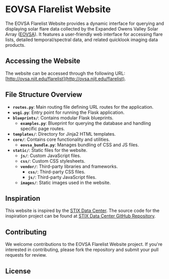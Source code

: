 # EOVSA Flarelist Website

The EOVSA Flarelist Website provides a dynamic interface for querying and displaying solar flare data collected by the Expanded Owens Valley Solar Array ([EOVSA](http://ovsa.njit.edu)). It features a user-friendly web interface for accessing flare lists, detailed temporal/spectral data, and related quicklook imaging data products.

## Accessing the Website

The website can be accessed through the following URL: [http://ovsa.njit.edu/flarelist](http://ovsa.njit.edu/flarelist).

## File Structure Overview

- **`routes.py`**: Main routing file defining URL routes for the application.
- **`wsgi.py`**: Entry point for running the Flask application.
- **`blueprints/`**: Contains modular Flask blueprints.
  - **`examples.py`**: Blueprint for querying the database and handling specific page routes.
- **`templates/`**: Directory for Jinja2 HTML templates.
- **`core/`**: Contains core functionality and utilities.
  - **`eovsa_bundle.py`**: Manages bundling of CSS and JS files.
- **`static/`**: Static files for the website.
  - **`js/`**: Custom JavaScript files.
  - **`css/`**: Custom CSS stylesheets.
  - **`vendor/`**: Third-party libraries and frameworks.
    - **`css/`**: Third-party CSS files.
    - **`js/`**: Third-party JavaScript files.
  - **`images/`**: Static images used in the website.

## Inspiration

This website is inspired by the [STIX Data Center](https://datacenter.stix.i4ds.net/view/ql/lightcurves). The source code for the inspiration project can be found at [STIX Data Center GitHub Repository](https://github.com/drhlxiao/minisdc).

## Contributing

We welcome contributions to the EOVSA Flarelist Website project. If you're interested in contributing, please fork the repository and submit your pull requests for review.

## License

